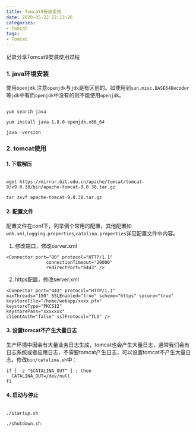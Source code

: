 ```yaml
---
title: Tomcat9安装使用
date: 2020-05-22 22:13:26
categories: 
- Tomcat
tags: 
- Tomcat
---
```


记录分享Tomcat9安装使用过程

<!-- more -->

### 1. java环境安装

使用`openjdk`,注意`openjdk`与`jdk`是有区别的。如使用到`sun.misc.BASE64Decoder`等`jdk`中有而`openjdk`中没有的则不能使用`openjdk`。

```shell

yum search java

yum install java-1.8.0-openjdk.x86_64

java -version
```

### 2. tomcat使用

#### 1. 下载解压

```shell

wget https://mirror.bit.edu.cn/apache/tomcat/tomcat-9/v9.0.38/bin/apache-tomcat-9.0.38.tar.gz

tar zxvf apache-tomcat-9.0.38.tar.gz

```

#### 2. 配置文件

配置文件在conf下，列举俩个常用的配置，其他配置如`web.xml`,`logging.properties`,`catalina.properties`详见配置文件中内容。

1. 修改端口，修改server.xml

```shell
<Connector port="80" protocol="HTTP/1.1"
               connectionTimeout="20000"
               redirectPort="8443" />
```

2. https配置，修改server.xml

```shell
<Connector port="443" protocol="HTTP/1.1"
maxThreads="150" SSLEnabled="true" scheme="https" secure="true"
keystoreFile="/home/webapp/xxxx.pfx"
keystoreType="PKCS12"
keystorePass="xxxxxxx"
clientAuth="false" sslProtocol="TLS" />
```

#### 3. 设置tomcat不产生大量日志

生产环境中因会有大量业务日志生成，tomcat也会产生大量日志，通常我们会有日志系统或者应用日志，不需要tomcat产生日志，可以设置tomcat不产生大量日志。修改`bin/catalina.sh`中：

```shell
if [ -z "$CATALINA_OUT" ] ; then
  CATALINA_OUT=/dev/null
fi
```

#### 4. 启动与停止

```shell

./startup.sh

./shutdown.sh

```